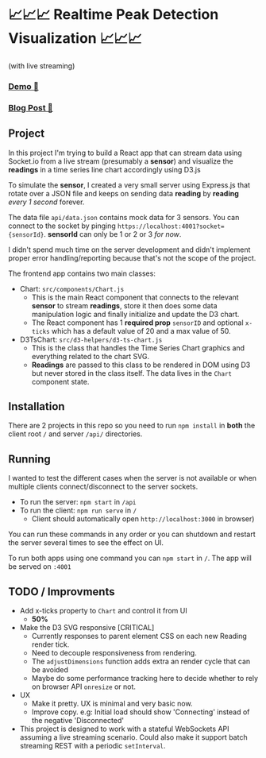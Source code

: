 # 📈📈📈 Realtime Peak Detection Visualization 📈📈📈
(with live streaming)

### [Demo 🔗](https://peak-detection-visualization.herokuapp.com/)

### [Blog Post 🔗](https://hatem-hassan.com/blog/Realtime-Data-Visualization-with-Peak-Detection-using-SocketIO-D3-and-React/)

## Project 
In this project I'm trying to build a React app that can stream data using Socket.io from a live stream (presumably a **sensor**) and visualize the **readings** in a time series line chart accordingly using D3.js

To simulate the **sensor**, I created a very small server using Express.js that rotate over a JSON file  and keeps on sending data **reading** by **reading** *every 1 second* forever.

The data file `api/data.json` contains mock data for 3 sensors. You can connect to the socket by pinging `https://localhost:4001?socket={sensorId}`. **sensorId** can only be 1 or 2 or 3 *for now*.

I didn't spend much time on the server development and didn't implement proper error handling/reporting because that's not the scope of the project.

The frontend app contains two main classes:
  * Chart: `src/components/Chart.js`
    * This is the main React component that connects to the relevant **sensor** to stream  **readings**, store it then does some data manipulation logic and finally initialize and update the D3 chart.
    * The React component has 1 **required prop** `sensorID` and optional `x-ticks` which has a default value of 20 and a max value of 50.
  * D3TsChart: `src/d3-helpers/d3-ts-chart.js`
    * This is the class that handles the Time Series Chart graphics and everything related to the chart SVG.
    * **Readings** are passed to this class to be rendered in DOM using D3 but never stored in the class itself. The data lives in the `Chart` component state.

## Installation

There are 2 projects in this repo so you need to run `npm install` in **both** the client root `/` and server `/api/` directories.

## Running

I wanted to test the different cases when the server is not available or when multiple clients connect/disconnect to the server sockets.

* To run the server: `npm start` in `/api`
* To run the client: `npm run serve` in `/`
    - Client should automatically open `http://localhost:3000` in browser)

You can run these commands in any order or you can shutdown and restart the server several times to see the effect on UI.

To run both apps using one command you can `npm start` in `/`. The app will be served on `:4001`

## TODO / Improvments

* Add x-ticks property to `Chart` and control it from UI
  * **50%**
* Make the D3 SVG responsive [CRITICAL]
  * Currently responses to parent element CSS on each new Reading render tick.
  * Need to decouple responsiveness from rendering.
  * The `adjustDimensions`  function adds extra an render cycle that can be avoided
  * Maybe do some performance tracking here to decide whether to rely on browser API `onresize` or not.
* UX
  * Make it pretty. UX is minimal and very basic now.
  * Improve copy. e.g: Initial load should show 'Connecting' instead of the negative 'Disconnected'
* This project is designed to work with a stateful WebSockets API assuming a live streaming scenario. Could also make it support batch streaming REST with a periodic `setInterval`.